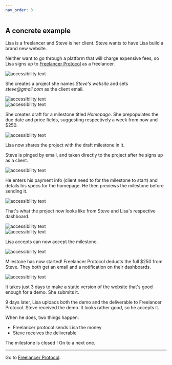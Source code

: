 ```yaml
---
nav_order: 3
---
```


## A concrete example

Lisa is a freelancer and Steve is her client. Steve wants to have Lisa build a brand new website.

Neither want to go through a platform that will charge expensive fees, so Lisa signs up to [Freelancer Protocol](https://www.freelancerprotocol.com/) as a freelancer.

 <div class ="example-image small">
  <img src="/images/freelancerSignUp.png" alt="accessibility text" >
</div>

She creates a project she names _Steve's website_ and sets _steve@gmail.com_ as the client email.

 <div class ="example-image tiny">
  <img src="/images/NewProject.png" alt="accessibility text" >
</div>

 <div class ="example-image medium">
  <img src="/images/ProjectCategory.png" alt="accessibility text" >
</div>

She creates draft for a milestone titled _Homepage_. She prepopulates the due date and price fields, suggesting respectively a week from now and \$250.

 <div class ="example-image big">
  <img src="/images/LisasDraft.png" alt="accessibility text" >
</div>

Lisa now shares the project with the draft milestone in it.

Steve is pinged by email, and taken directly to the project after he signs up as a client.

 <div class ="example-image medium">
  <img src="/images/StevesEmail.png" alt="accessibility text" >
</div>

He enters his payment info (client need to for the milestone to start) and details his specs for the homepage.
He then previews the milestone before sending it.

 <div class ="example-image medium-big">
  <img src="/images/StevesPreview.png" alt="accessibility text" >
</div>

That's what the project now looks like from Steve and Lisa's respective dashboard.

 <div class ="two-cards">
    <div class ="example-image tiny-small">
    <img src="/images/StevesCard.png" alt="accessibility text" >
    </div>
    <div class ="example-image tiny-small">
    <img src="/images/LisasCard.png" alt="accessibility text" >
    </div>
</div>

Lisa accepts can now accept the milestone.

 <div class ="example-image big">
  <img src="/images/LisasApproval.png" alt="accessibility text" >
</div>

Milestone has now started! Freelancer Protocol deducts the full \$250 from Steve.
They both get an email and a notification on their dashboards.

 <div class ="example-image small">
  <img src="/images/LisasNotifications.png" alt="accessibility text" >
</div>

<!-- All the above may sound super long but it reality the whole should take Steve and Lisa about 5 minutes each. -->

It takes just 3 days to make a static version of the website that's good enough for a demo. She submits it.

<!-- Steve finds the  -->

9 days later, Lisa uploads both the demo and the deliverable to Freelancer Protocol.
Steve received the demo. It looks rather good, so he accepts it.

When he does, two things happen:

- Freelancer protocol sends Lisa the money
- Steve receives the deliverable

The milestone is closed ! On to a next one.

---

Go to [Freelancer Protocol](https://www.freelancerprotocol.com/).
